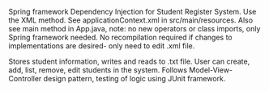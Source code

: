 Spring framework Dependency Injection for Student Register System. Use the XML method. See applicationContext.xml in src/main/resources. Also see main method in App.java, note: no new operators or class imports, only Spring framework needed.
No recompilation required if changes to implementations are desired- only need to edit .xml file. 

Stores student information, writes and reads to .txt file. User can create, add, list, remove, edit students in the system.
Follows Model-View-Controller design pattern, testing of logic using JUnit framework.